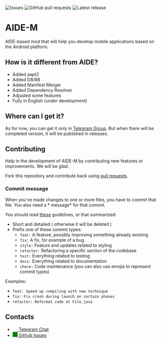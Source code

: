 ![Issues](https://img.shields.io/github/issues/AIDE-M/AIDE) ![GitHub pull requests](https://img.shields.io/github/issues-pr/AIDE-M/AIDE) <img src="https://img.shields.io/github/v/release/AIDE-M/AIDE?include_prereleases&amp;label=latest%20release" alt="Latest release">
# AIDE-M
AIDE-based mod that will help you develop mobile applications based on the Android platform.
## How is it different from AIDE?
- Added aapt2
- Added D8/R8
- Added Manifest Merger
- Added Dependency Resolver
- Adjusted some features
- Fully in English (under development)

## Where can I get it?
As for now, you can get it only in [Telegram Group](https://t.me/aideremake). But when there will be completed version, it will be published in releases.

## Contributing
Help in the development of AIDE-M by contributing new features or improvements. We will be glad.

Fork this repository and contribute back using
[pull requests](https://github.com/AIDE-M/AIDE/pulls).

### Commit message

When you've made changes to one or more files, you have to *commit* that file. You also need a *
message* for that *commit*.

You should
read [these](https://www.freecodecamp.org/news/writing-good-commit-messages-a-practical-guide/)
guidelines, or that summarized:

- Short and detailed ( otherwise it will be deleted )
- Prefix one of these commit types:
   - `feat:` A feature, possibly improving something already existing
   - `fix:` A fix, for example of a bug
   - `style:` Feature and updates related to styling
   - `refactor:` Refactoring a specific section of the codebase
   - `test:` Everything related to testing
   - `docs:` Everything related to documentation
   - `chore:` Code maintenance (you can also use emojis to represent commit types)

Examples:
 - `feat: Speed up compiling with new technique`
 - `fix: Fix crash during launch on certain phones`
 - `refactor: Reformat code at File.java`
## Contacts
- <a href="https://t.me/aideremake"><img src="https://upload.wikimedia.org/wikipedia/commons/thumb/8/82/Telegram_logo.svg/768px-Telegram_logo.svg.png" width=16 height=16 /> Telegram Chat</a>
- <a href="https://github.com/codee-team/codee-app/issues"><img src="https://user-images.githubusercontent.com/32961194/122037088-ebf2f700-cddc-11eb-9052-78e964c680f5.png" width=16 height=16 style="background: green;"/> Github Issues</a>

